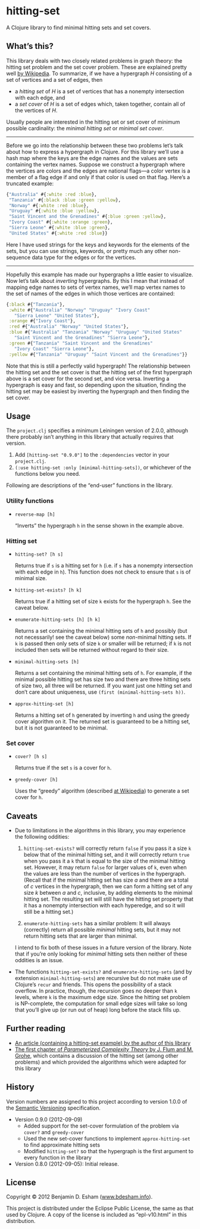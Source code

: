 # hitting-set

A Clojure library to find minimal hitting sets and set covers.

## What’s this?

This library deals with two closely related problems in graph theory: the hitting set problem and the set cover problem. These are explained pretty well [by Wikipedia](https://secure.wikimedia.org/wikipedia/en/wiki/Set_cover_problem). To summarize, if we have a hypergraph *H* consisting of a set of vertices and a set of edges, then

* a *hitting set* of *H* is a set of vertices that has a nonempty intersection with each edge, and
* a *set cover* of *H* is a set of edges which, taken together, contain all of the vertices of *H*.

Usually people are interested in the hitting set or set cover of minimum possible cardinality: the *minimal hitting set* or *minimal set cover*.

---

Before we go into the relationship between these two problems let’s talk about how to express a hypergraph in Clojure. For this library we’ll use a hash map where the keys are the edge names and the values are sets containing the vertex names. Suppose we construct a hypergraph where the vertices are colors and the edges are national flags—a color vertex is a member of a flag edge if and only if that color is used on that flag. Here’s a truncated example:

```clj
{"Australia" #{:white :red :blue},
 "Tanzania" #{:black :blue :green :yellow},
 "Norway" #{:white :red :blue},
 "Uruguay" #{:white :blue :yellow},
 "Saint Vincent and the Grenadines" #{:blue :green :yellow},
 "Ivory Coast" #{:white :orange :green},
 "Sierra Leone" #{:white :blue :green},
 "United States" #{:white :red :blue}}
```

Here I have used strings for the keys and keywords for the elements of the sets, but you can use strings, keywords, or pretty much any other non-sequence data type for the edges or for the vertices.

---

Hopefully this example has made our hypergraphs a little easier to visualize. Now let’s talk about *inverting* hypergraphs. By this I mean that instead of mapping edge names to sets of vertex names, we’ll map vertex names to the set of names of the edges in which those vertices are contained:

```clj
{:black #{"Tanzania"},
 :white #{"Australia" "Norway" "Uruguay" "Ivory Coast"
   "Sierra Leone" "United States"},
 :orange #{"Ivory Coast"},
 :red #{"Australia" "Norway" "United States"},
 :blue #{"Australia" "Tanzania" "Norway" "Uruguay" "United States"
   "Saint Vincent and the Grenadines" "Sierra Leone"},
 :green #{"Tanzania" "Saint Vincent and the Grenadines"
   "Ivory Coast" "Sierra Leone"},
 :yellow #{"Tanzania" "Uruguay" "Saint Vincent and the Grenadines"}}
```

Note that this is still a perfectly valid hypergraph! The relationship between the hitting set and the set cover is that the hitting set of the first hypergraph above is a set cover for the second set, and vice versa. Inverting a hypergraph is easy and fast, so depending upon the situation, finding the hitting set may be easiest by inverting the hypergraph and then finding the set cover.

## Usage

The `project.clj` specifies a minimum Leiningen version of 2.0.0, although there probably isn’t anything in this library that actually requires that version.

1. Add `[hitting-set "0.9.0"]` to the `:dependencies` vector in your `project.clj`.
2. `(:use hitting-set :only [minimal-hitting-sets])`, or whichever of the functions below you need.

Following are descriptions of the “end-user” functions in the library.

### Utility functions

* `reverse-map [h]`

    “Inverts” the hypergraph `h` in the sense shown in the example above.

### Hitting set

* `hitting-set? [h s]`

    Returns true if `s` is a hitting set for `h` (i.e. if `s` has a nonempty intersection with each edge in `h`). This function does not check to ensure that `s` is of minimal size.

* `hitting-set-exists? [h k]`

    Returns true if a hitting set of size `k` exists for the hypergraph `h`. See the caveat below.

* `enumerate-hitting-sets [h] [h k]`

    Returns a set containing the minimal hitting sets of `h` and possibly (but not necessarily! see the caveat below) some *non*-minimal hitting sets. If `k` is passed then only sets of size `k` or smaller will be returned; if `k` is not included then sets will be returned without regard to their size.

* `minimal-hitting-sets [h]`

    Returns a set containing the minimal hitting sets of `h`. For example, if the minimal possible hitting set has size two and there are three hitting sets of size two, all three will be returned. If you want just one hitting set and don’t care about uniqueness, use `(first (minimal-hitting-sets h))`.

* `approx-hitting-set [h]`

    Returns a hitting set of `h` generated by inverting `h` and using the greedy cover algorithm on it. The returned set is guaranteed to be a hitting set, but it is not guaranteed to be minimal.

### Set cover

* `cover? [h s]`

    Returns true if the set `s` is a cover for `h`.

* `greedy-cover [h]`

    Uses the “greedy” algorithm (described [at Wikipedia](http://en.wikipedia.org/wiki/Set_cover_problem#Greedy_algorithm)) to generate a set cover for `h`.

## Caveats

* Due to limitations in the algorithms in this library, you may experience the following oddities:

  1. `hitting-set-exists?` will correctly return `false` if you pass it a size `k` below that of the minimal hitting set, and it will correctly return `true` when you pass it a `k` that is equal to the size of the minimal hitting set. However, it may return `false` for larger values of `k`, even when the values are less than the number of vertices in the hypergraph. (Recall that if the minimal hitting set has size *a* and there are a total of *c* vertices in the hypergraph, then we can form a hitting set of any size *k* between *a* and *c*, inclusive, by adding elements to the minimal hitting set. The resulting set will still have the hitting set property that it has a nonempty intersection with each hyperedge, and so it will still be a hitting set.)

  2. `enumerate-hitting-sets` has a similar problem: It will always (correctly) return all possible *minimal* hitting sets, but it may not return hitting sets that are larger than minimal.

  I intend to fix both of these issues in a future version of the library. Note that if you’re only looking for *minimal* hitting sets then neither of these oddities is an issue.

* The functions `hitting-set-exists?` and `enumerate-hitting-sets` (and by extension `minimal-hitting-sets`) are recursive but do not make use of Clojure’s `recur` and friends. This opens the possibility of a stack overflow. In practice, though, the recursion goes no deeper than `k` levels, where `k` is the maximum edge size. Since the hitting set problem is NP-complete, the computation for small edge sizes will take so long that you’ll give up (or run out of heap) long before the stack fills up.

## Further reading

* [An article (containing a hitting-set example) by the author of this library](http://www.bdesham.info/2012/09/olympic-colors)
* [The first chapter of *Parameterized Complexity Theory* by J. Flum and M. Grohe](http://www2.informatik.hu-berlin.de/~grohe/pub/pkbuch-chap1.pdf), which contains a discussion of the hitting set (among other problems) and which provided the algorithms which were adapted for this library

## History

Version numbers are assigned to this project according to version 1.0.0 of the [Semantic Versioning](http://semver.org/) specification.

* Version 0.9.0 (2012-09-09)
  - Added support for the set-cover formulation of the problem via `cover?` and `greedy-cover`
  - Used the new set-cover functions to implement `approx-hitting-set` to find approximate hitting sets
  - Modified `hitting-set?` so that the hypergraph is the first argument to every function in the library
* Version 0.8.0 (2012-09-05): Initial release.

## License

Copyright © 2012 Benjamin D. Esham (www.bdesham.info).

This project is distributed under the Eclipse Public License, the same as that used by Clojure. A copy of the license is included as “epl-v10.html” in this distribution.
